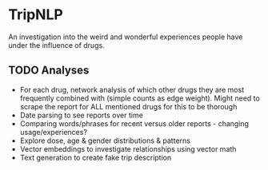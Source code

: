 # TripNLP
An investigation into the weird and wonderful experiences people have under the influence of drugs.


## TODO Analyses
- For each drug, network analysis of which other drugs they are most frequently combined with (simple counts as edge weight). Might need to scrape the report for ALL mentioned drugs for this to be thorough
- Date parsing to see reports over time
- Comparing words/phrases for recent versus older reports - changing usage/experiences?
- Explore dose, age & gender distributions & patterns
- Vector embeddings to investigate relationships using vector math
- Text generation to create fake trip description
